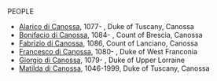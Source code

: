 PEOPLE



- [Alarico di Canossa](p/alarico_matilda_canossa_1077.md), 1077- , Duke of Tuscany, Canossa
- [Bonifacio di Canossa](p/bonifacio_matilda_canossa_1084.md), 1084- , Count of Brescia, Canossa
- [Fabrizio di Canossa](p/fabrizio_matilda_canossa_1086.md), 1086, Count of Lanciano, Canossa
- [Francesco di Canossa](p/francesco_matilda_canossa_1080.md), 1080- , Duke of West Franconia
- [Giorgio di Canossa](p/giorgio_matilda_canossa_1079.md), 1079- , Duke of Upper Lorraine
- [Matilda di Canossa](p/matilda_bonifacio_canossa_1046.md), 1046-1999, Duke of Tuscany, Canossa



